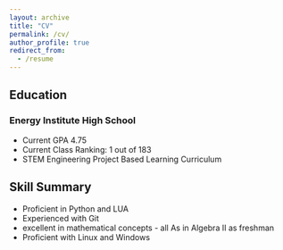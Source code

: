 ```yaml
---
layout: archive
title: "CV"
permalink: /cv/
author_profile: true
redirect_from:
  - /resume
---
```

## Education
### Energy Institute High School
- Current GPA 4.75
- Current Class Ranking: 1 out of 183
- STEM Engineering Project Based Learning Curriculum

## Skill Summary
- Proficient in Python and LUA
- Experienced with Git
- excellent in mathematical concepts - all As in Algebra II as freshman
- Proficient with Linux and Windows
